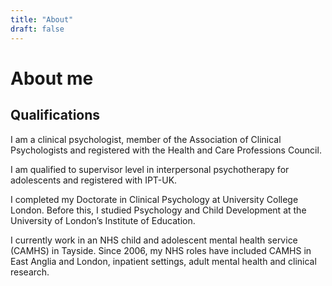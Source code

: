 ```yaml
---
title: "About"
draft: false
---
```


# About me

## Qualifications

I am a clinical psychologist, member of the Association of Clinical Psychologists and registered with the Health and Care Professions Council.

I am qualified to supervisor level in interpersonal psychotherapy for adolescents and registered with IPT-UK. 

I completed my Doctorate in Clinical Psychology at University College London. Before this, I studied Psychology and Child Development at the University of London’s Institute of Education.

I currently work in an NHS child and adolescent mental health service (CAMHS) in Tayside. Since 2006, my NHS roles have included CAMHS in East Anglia and London, inpatient settings, adult mental health and clinical research.